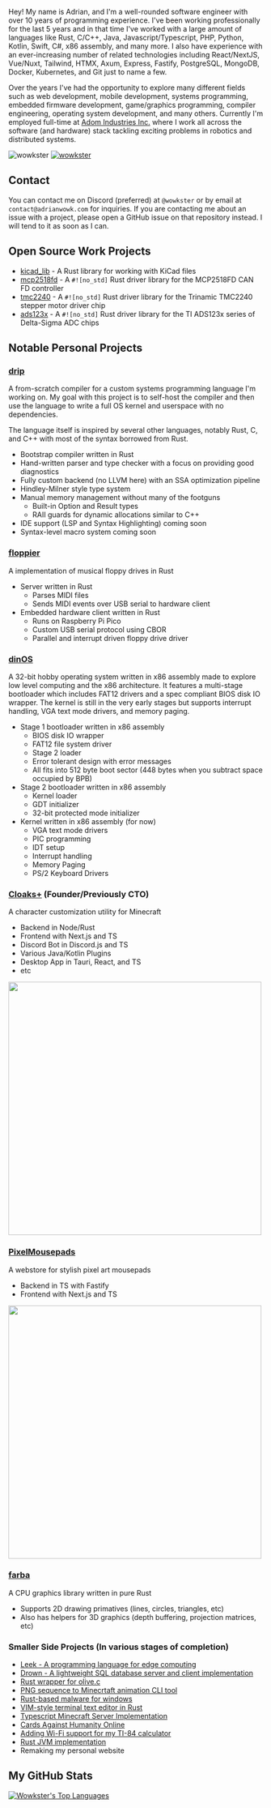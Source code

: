 Hey! My name is Adrian, and I'm a well-rounded software engineer with over 10 years of programming experience. I've been working professionally for the last 5 years and in that time I've worked with a large amount of languages like Rust, C/C++, Java, Javascript/Typescript, PHP, Python, Kotlin, Swift, C#, x86 assembly, and many more. I also have experience with an ever-increasing number of related technologies including React/NextJS, Vue/Nuxt, Tailwind, HTMX, Axum, Express, Fastify, PostgreSQL, MongoDB, Docker, Kubernetes, and Git just to name a few.

Over the years I've had the opportunity to explore many different fields such as web development, mobile development, systems programming, embedded firmware development, game/graphics programming, compiler engineering, operating system development, and many others. Currently I'm employed full-time at [Adom Industries Inc.](https://github.com/adom-inc) where I work all across the software (and hardware) stack tackling exciting problems in robotics and distributed systems.

<p align="left"> <img src="https://komarev.com/ghpvc/?username=wowkster&label=Profile%20views&color=0e75b6&style=flat" alt="wowkster" /> <a href='https://wakatime.com/@14712074-e7e9-4ac6-91dd-cf3f62547828'><img src="https://wakatime.com/badge/user/14712074-e7e9-4ac6-91dd-cf3f62547828.svg" alt="wowkster" /></a> </p>

## Contact
You can contact me on Discord (preferred) at `@wowkster` or by email at `contact@adrianwowk.com` for inquiries. If you are contacting me about an issue with a project, please open a GitHub issue on that repository instead. I will tend to it as soon as I can.

## Open Source Work Projects

* [kicad_lib](https://github.com/adom-inc/kicad_lib) - A Rust library for working with KiCad files
* [mcp2518fd](https://github.com/adom-inc/mcp2518fd) - A `#![no_std]` Rust driver library for the MCP2518FD CAN FD controller
* [tmc2240](https://github.com/adom-inc/tmc2240) - A `#![no_std]` Rust driver library for the Trinamic TMC2240 stepper motor driver chip
* [ads123x](https://github.com/adom-inc/ads123x) - A `#![no_std]` Rust driver library for the TI ADS123x series of Delta-Sigma ADC chips

## Notable Personal Projects

### [drip](https://github.com/RiptideOS/drip)

A from-scratch compiler for a custom systems programming language I'm working on. My goal with this project is to self-host the compiler and then use the language to write a full OS kernel and userspace with no dependencies. 

The language itself is inspired by several other languages, notably Rust, C, and C++ with most of the syntax borrowed from Rust.

  * Bootstrap compiler written in Rust
  * Hand-written parser and type checker with a focus on providing good diagnostics
  * Fully custom backend (no LLVM here) with an SSA optimization pipeline
  * Hindley-Milner style type system
  * Manual memory management without many of the footguns
    * Built-in Option and Result types
    * RAII guards for dynamic allocations similar to C++
  * IDE support (LSP and Syntax Highlighting) coming soon
  * Syntax-level macro system coming soon

### [floppier](https://github.com/wowkster/floppier)

A implementation of musical floppy drives in Rust

  * Server written in Rust
    * Parses MIDI files
    * Sends MIDI events over USB serial to hardware client
  * Embedded hardware client written in Rust
    * Runs on Raspberry Pi Pico
    * Custom USB serial protocol using CBOR
    * Parallel and interrupt driven floppy drive driver

### [dinOS](https://github.com/wowkster/dinOS)

A 32-bit hobby operating system written in x86 assembly made to explore low level computing and the x86 architecture. It features a multi-stage bootloader which includes FAT12 drivers and a spec compliant BIOS disk IO wrapper.  The kernel is still in the very early stages but supports interrupt handling, VGA text mode drivers, and memory paging.

  * Stage 1 bootloader written in x86 assembly
    * BIOS disk IO wrapper
    * FAT12 file system driver
    * Stage 2 loader
    * Error tolerant design with error messages
    * All fits into 512 byte boot sector (448 bytes when you subtract space occupied by BPB)
  * Stage 2 bootloader written in x86 assembly
    * Kernel loader
    * GDT initializer
    * 32-bit protected mode initializer
  * Kernel written in x86 assembly (for now)
    * VGA text mode drivers
    * PIC programming
    * IDT setup
    * Interrupt handling
    * Memory Paging
    * PS/2 Keyboard Drivers

### [Cloaks+](https://github.com/CloaksPlus) (Founder/Previously CTO)
  A character customization utility for Minecraft

  * Backend in Node/Rust
  * Frontend with Next.js and TS
  * Discord Bot in Discord.js and TS
  * Various Java/Kotlin Plugins
  * Desktop App in Tauri, React, and TS
  * etc

<img src="https://user-images.githubusercontent.com/49880655/230960140-ff465d11-eec3-4a3d-8163-df86bc133afe.png" width="500">

### [PixelMousepads](https://pixelmousepads.com)
  A webstore for stylish pixel art mousepads

  * Backend in TS with Fastify
  * Frontend with Next.js and TS

<img src="https://user-images.githubusercontent.com/49880655/230960693-78ff38aa-5f9f-4bbd-984b-bcd18039c541.png" width="500">

### [farba](https://github.com/wowkster/farba)

  A CPU graphics library written in pure Rust
  
  * Supports 2D drawing primatives (lines, circles, triangles, etc)
  * Also has helpers for 3D graphics (depth buffering, projection matrices, etc)

### Smaller Side Projects (In various stages of completion)

* [Leek - A programming language for edge computing](https://github.com/leek-lang/leek)
* [Drown - A lightweight SQL database server and client implementation](https://github.com/wowkster/drown)
* [Rust wrapper for olive.c](https://github.com/wowkster/olivec)
* [PNG sequence to Minecrtaft animation CLI tool](https://github.com/wowkster/StackPNG)
* [Rust-based malware for windows](https://github.com/wowkster/repulse)
* [VIM-style terminal text editor in Rust](https://github.com/wowkster/rim)
* [Typescript Minecraft Server Implementation](https://github.com/wowkster/HydrogenServer)
* [Cards Against Humanity Online](https://github.com/wowkster/CardsAgainstHumanity)
* [Adding Wi-Fi support for my TI-84 calculator](https://github.com/wowkster/TI-RC)
* [Rust JVM implementation](https://github.com/wowkster/RustJVM)
* Remaking my personal website

## My GitHub Stats

[![Wowkster's Top Languages](https://github-readme-stats.vercel.app/api/top-langs/?username=wowkster&layout=compact&theme=algolia&langs_count=10)](https://github.com/anuraghazra/github-readme-stats)
